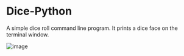 # Dice-Python
A simple dice roll command line program.
It prints a dice face on the terminal window.

![image](https://user-images.githubusercontent.com/66131727/180459087-b9c024cc-7db2-4b18-9f54-71dde20d5f35.png)
